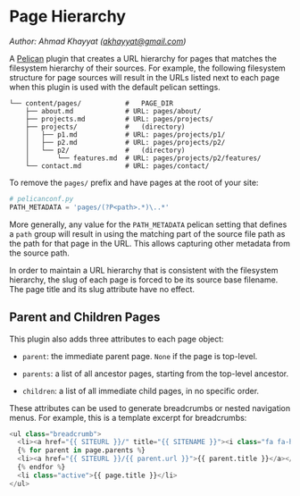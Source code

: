 Page Hierarchy
==============
*Author: Ahmad Khayyat (<akhayyat@gmail.com>)*

A [Pelican][1] plugin that creates a URL hierarchy for pages that
matches the filesystem hierarchy of their sources. For example, the
following filesystem structure for page sources will result in the
URLs listed next to each page when this plugin is used with the
default pelican settings.

    └── content/pages/           #   PAGE_DIR
        ├── about.md             # URL: pages/about/
        ├── projects.md          # URL: pages/projects/
        ├── projects/            #   (directory)
        │   ├── p1.md            # URL: pages/projects/p1/
        │   ├── p2.md            # URL: pages/projects/p2/
        │   └── p2/              #   (directory)
        │       └── features.md  # URL: pages/projects/p2/features/
        └── contact.md           # URL: pages/contact/

To remove the `pages/` prefix and have pages at the root of your site:

```python
# pelicanconf.py
PATH_METADATA = 'pages/(?P<path>.*)\..*'
```

More generally, any value for the `PATH_METADATA` pelican setting that
defines a `path` group will result in using the matching part of the
source file path as the path for that page in the URL. This allows
capturing other metadata from the source path.

In order to maintain a URL hierarchy that is consistent with the
filesystem hierarchy, the slug of each page is forced to be its source
base filename. The page title and its slug attribute have no effect.

Parent and Children Pages
-------------------------
This plugin also adds three attributes to each page object:

- `parent`: the immediate parent page. `None` if the page is
  top-level.

- `parents`: a list of all ancestor pages, starting from the top-level
  ancestor.

- `children`: a list of all immediate child pages, in no specific
  order.

These attributes can be used to generate breadcrumbs or nested
navigation menus. For example, this is a template excerpt for
breadcrumbs:

```python
<ul class="breadcrumb">
  <li><a href="{{ SITEURL }}/" title="{{ SITENAME }}"><i class="fa fa-home fa-lg"></i></a></li>
  {% for parent in page.parents %}
  <li><a href="{{ SITEURL }}/{{ parent.url }}">{{ parent.title }}</a></li>
  {% endfor %}
  <li class="active">{{ page.title }}</li>
</ul>

```


[1]: http://getpelican.com/
